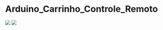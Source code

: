 # Arduino_Carrinho_Controle_Remoto

<img src="https://user-images.githubusercontent.com/60020510/235059385-9dd8a4e5-f660-4cd1-b159-1c55ef4b7b0b.png" />

<img src="https://user-images.githubusercontent.com/60020510/235061718-8cbd2cc5-20ca-4ccb-9c2a-8b17f302b618.png" />
